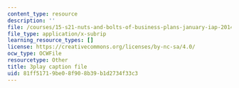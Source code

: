 ```yaml
---
content_type: resource
description: ''
file: /courses/15-s21-nuts-and-bolts-of-business-plans-january-iap-2014/81ff51719be08f908b39b1d2734f33c3_9upRT5T7drI.srt
file_type: application/x-subrip
learning_resource_types: []
license: https://creativecommons.org/licenses/by-nc-sa/4.0/
ocw_type: OCWFile
resourcetype: Other
title: 3play caption file
uid: 81ff5171-9be0-8f90-8b39-b1d2734f33c3
---
```

